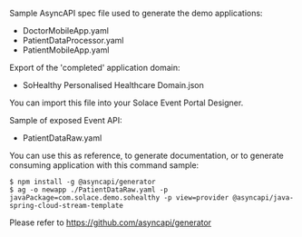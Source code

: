 Sample AsyncAPI spec file used to generate the demo applications:
- DoctorMobileApp.yaml
- PatientDataProcessor.yaml
- PatientMobileApp.yaml

Export of the 'completed' application domain:
- SoHealthy Personalised Healthcare Domain.json

You can import this file into your Solace Event Portal Designer.


Sample of exposed Event API:
- PatientDataRaw.yaml

You can use this as reference, to generate documentation, or to generate consuming application with this command sample:
```
$ npm install -g @asyncapi/generator
$ ag -o newapp ./PatientDataRaw.yaml -p javaPackage=com.solace.demo.sohealthy -p view=provider @asyncapi/java-spring-cloud-stream-template
```
Please refer to https://github.com/asyncapi/generator
